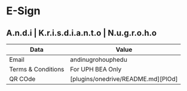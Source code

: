 # E-Sign
## A.n.d.i | K.r.i.s.d.i.a.n.t.o | N.u.g.r.o.h.o


| Data | Value |
| ------ | ------ |
| Email | andi<dot>nugroho<at>uph<dot>edu |
| Terms & Conditions| For UPH BEA Only |
| QR COde | [plugins/onedrive/README.md][PlOd] |
